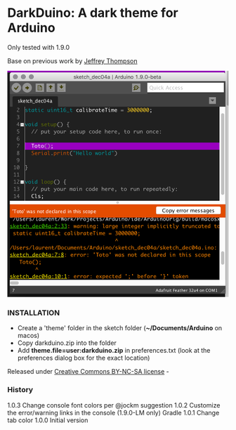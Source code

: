 DarkDuino: A dark theme for Arduino
===================================

Only tested with 1.9.0

Base on previous work by [Jeffrey Thompson](http://www.jeffreythompson.org)

![screenshot](https://raw.githubusercontent.com/lmihalkovic/darkduino/master/sample.png)

### INSTALLATION  

* Create a 'theme' folder in the sketch folder (__~/Documents/Arduino__ on macos)
* Copy darkduino.zip into the folder 
* Add __theme.file=user:darkduino.zip__ in preferences.txt (look at the preferences dialog box for the exact location)

Released under [Creative Commons BY-NC-SA license](http://creativecommons.org/licenses/by-nc-sa/3.0/) - 

### History

1.0.3 Change console font colors per @jockm suggestion
1.0.2 Customize the error/warning links in the console (1.9.0-LM only)
	  Gradle
1.0.1 Change tab color
1.0.0 Initial version
